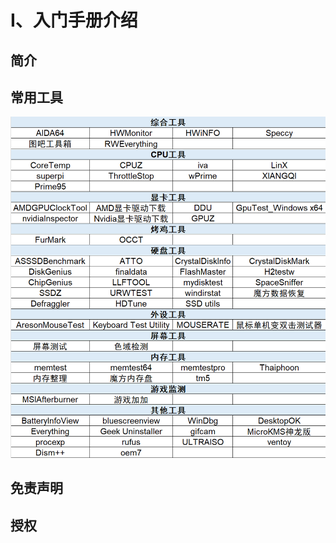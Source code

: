 # Ⅰ、入门手册介绍
## 简介



## 常用工具

![image-20221116114653050](imgs/image-20221116114653050.png)

## 免责声明



## 授权